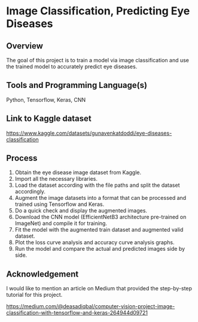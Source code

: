 # Image Classification, Predicting Eye Diseases

## Overview
The goal of this project is to train a model via image classification and use the trained model to accurately predict eye diseases. 

## Tools and Programming Language(s)
Python, Tensorflow, Keras, CNN

## Link to Kaggle dataset

https://www.kaggle.com/datasets/gunavenkatdoddi/eye-diseases-classification

## Process
1. Obtain the eye disease image dataset from Kaggle.
2. Import all the necessary libraries.
3. Load the dataset according with the file paths and split the dataset accordingly.
4. Augment the image datasets into a format that can be processed and trained using Tensorflow and Keras.
5. Do a quick check and display the augmented images.
6. Download the CNN model (EfficientNetB3 architecture pre-trained on ImageNet) and compile it for training.
7. Fit the model with the augmented train dataset and augmented valid dataset.
8. Plot the loss curve analysis and accuracy curve analysis graphs.
9. Run the model and compare the actual and predicted images side by side.

## Acknowledgement
I would like to mention an article on Medium that provided the step-by-step tutorial for this project. 

https://medium.com/@deasadiqbal/computer-vision-project-image-classification-with-tensorflow-and-keras-264944d09721
